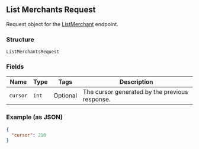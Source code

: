 ## List Merchants Request

Request object for the [ListMerchant](#endpoint-listmerchant) endpoint.

### Structure

`ListMerchantsRequest`

### Fields

| Name | Type | Tags | Description |
|  --- | --- | --- | --- |
| `cursor` | `int` | Optional | The cursor generated by the previous response. |

### Example (as JSON)

```json
{
  "cursor": 210
}
```

